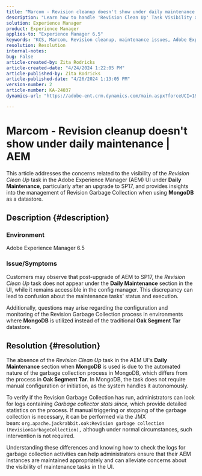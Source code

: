 ```yaml
---
title: "Marcom - Revision cleanup doesn't show under daily maintenance | AEM"
description: "Learn how to handle 'Revision Clean Up' Task Visibility and Garbage Collection in Adobe Experience Manager with MongoDB."
solution: Experience Manager
product: Experience Manager
applies-to: "Experience Manager 6.5"
keywords: "KCS, Marcom, Revision cleanup, maintenance issues, Adobe Experience Manager, AEM, UI"
resolution: Resolution
internal-notes: 
bug: False
article-created-by: Zita Rodricks
article-created-date: "4/24/2024 1:22:05 PM"
article-published-by: Zita Rodricks
article-published-date: "4/26/2024 1:13:05 PM"
version-number: 2
article-number: KA-24037
dynamics-url: "https://adobe-ent.crm.dynamics.com/main.aspx?forceUCI=1&pagetype=entityrecord&etn=knowledgearticle&id=0d97baa2-3d02-ef11-a1fe-6045bd0065b6"

---
```

# Marcom - Revision cleanup doesn't show under daily maintenance | AEM


This article addresses the concerns related to the visibility of the *Revision Clean Up* task in the Adobe Experience Manager (AEM) UI under <b>Daily Maintenance</b>, particularly after an upgrade to SP17, and provides insights into the management of Revision Garbage Collection when using <b>MongoDB</b> as a datastore.

## Description {#description}


### Environment

Adobe Experience Manager 6.5



### Issue/Symptoms

Customers may observe that post-upgrade of AEM to SP17, the *Revision Clean Up* task does not appear under the <b>Daily Maintenance</b> section in the UI, while it remains accessible in the config manager. This discrepancy can lead to confusion about the maintenance tasks' status and execution.

Additionally, questions may arise regarding the configuration and monitoring of the Revision Garbage Collection process in environments where <b>MongoDB</b> is utilized instead of the traditional <b>Oak Segment Tar</b> datastore.


## Resolution {#resolution}


The absence of the *Revision Clean Up* task in the AEM UI's <b>Daily Maintenance</b> section when <b>MongoDB</b> is used is due to the automated nature of the garbage collection process in MongoDB, which differs from the process in <b>Oak Segment Tar</b>. In MongoDB, the task does not require manual configuration or initiation, as the system handles it autonomously.

To verify if the Revision Garbage Collection has run, administrators can look for logs containing *Garbage collector stats since,* which provide detailed statistics on the process. If manual triggering or stopping of the garbage collection is necessary, it can be performed via the JMX bean: `org.apache.jackrabbit.oak:Revision garbage collection (RevisionGarbageCollection),` although under normal circumstances, such intervention is not required.

Understanding these differences and knowing how to check the logs for garbage collection activities can help administrators ensure that their AEM instances are maintained appropriately and can alleviate concerns about the visibility of maintenance tasks in the UI.
